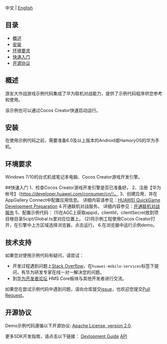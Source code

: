 中文 | [English]() 
## 目录
 * [概述](#概述)
 * [安装](#安装)
 * [环境要求](#环境要求)
 * [快速入门](#快速入门)
 * [开源协议](#开源协议)


## 概述
游友大作战游戏示例代码集成了华为联机对战能力，提供了示例代码程序供您参考和使用。

该示例也可以通过Cocos Creator快速启动运行。

## 安装
在使用示例代码之前，需要准备6.0及以上版本的Android或HamoryOS的华为手机。

## 环境要求
Windows 7/10的台式机或笔记本电脑、Cocos Creator游戏开发引擎。

##快速入门
   1、检查Cocos Creator游戏开发引擎是否已准备好。
   2、注册【华为帐号】（https://developer.huawei.com/consumer/cn/）。
   3、创建应用，并在AppGallery Connect中配置应用信息。
   详细内容请参见：[HUAWEI QuickGame Development Preparation](https://developer.huawei.com/consumer/cn/doc/development/quickApp-Guides/quickgame-create-quickgame-0000001159652387)
   4.开通联机对战服务。
   详细内容参见：[开通联机对战服务](https://developer.huawei.com/consumer/cn/doc/development/quickApp-Guides/quickgame-runtime-gameobe-service-0000001231604580)
   5、配置示例代码：
   (1)在AGC上获取appid，clientId，clientSecret放到项目根目录Scipt/Global.ts里对应位置上。
   (2)将示例工程使用Cocos Creator打开，在引擎中上方区域选择浏览器，点击运行。
   6.在浏览器中运行示例demo。

## 技术支持
如果您对使用示例代码有疑问，请尝试：
- 开发过程遇到问题上[Stack Overflow](https://stackoverflow.com/questions/tagged/huawei-mobile-services)，在`huawei-mobile-services`标签下提问，有华为研发专家在线一对一解决您的问题。
- 到[华为开发者论坛](https://developer.huawei.com/consumer/cn/forum/blockdisplay?fid=18) HMS Core板块与其他开发者进行交流。

如果您在尝试示例代码中遇到问题，请向仓库提交[issue](https://github.com/HMS-Core/hms-game-demo/issues)，也欢迎您提交[Pull Request](https://github.com/HMS-Core/hms-game-demo/pulls)。

##  开源协议
  Demo示例代码遵循以下开源协议: [Apache License, version 2.0](http://www.apache.org/licenses/LICENSE-2.0).

  更多SDK开发指南，请点击以下链接：
  [Devlopment Guide](https://developer.huawei.com/consumer/cn/doc/development/quickApp-Guides/quickgame-dev-quickgame-introduction-0000001112670380)
  [API](https://developer.huawei.com/consumer/cn/doc/development/quickApp-References/quickgame-api-canvas-0000001083746126)
